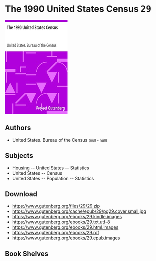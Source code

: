 # The 1990 United States Census <kbd>29</kbd>

![](./cover.medium.jpg "")

## Authors


 - United States. Bureau of the Census <small>(null - null)</small>

## Subjects


 - Housing -- United States -- Statistics
 - United States -- Census
 - United States -- Population -- Statistics

## Download


 - https://www.gutenberg.org/files/29/29.zip
 - https://www.gutenberg.org/cache/epub/29/pg29.cover.small.jpg
 - https://www.gutenberg.org/ebooks/29.kindle.images
 - https://www.gutenberg.org/ebooks/29.txt.utf-8
 - https://www.gutenberg.org/ebooks/29.html.images
 - https://www.gutenberg.org/ebooks/29.rdf
 - https://www.gutenberg.org/ebooks/29.epub.images

## Book Shelves


